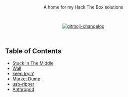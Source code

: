 <p align="center">
A home for my Hack The Box solutions
</p>
<br>
<p align="center">
   <a href="https://github.com/imthaghost/gitmoji-changelog">
    <img src="https://cdn.rawgit.com/sindresorhus/awesome/d7305f38d29fed78fa85652e3a63e154dd8e8829/media/badge.svg"alt="gitmoji-changelog">
  </a>
</p>
<br>

## Table of Contents

-   [Stuck In The Middle](#)
-   [Wall](#)
-   [keep tryin'](#)
-   [Market Dump](#)
-   [usb-ripper](#)
-   [Anthropod](#)
